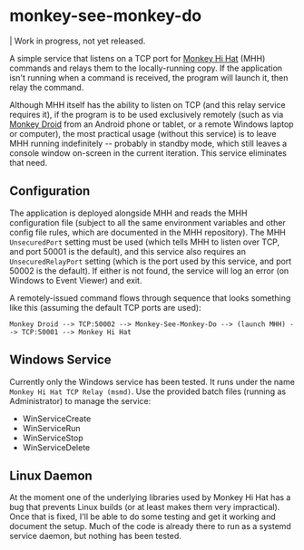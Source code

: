 # monkey-see-monkey-do

| Work in progress, not yet released.

A simple service that listens on a TCP port for [Monkey Hi Hat](https://github.com/MV10/monkey-hi-hat) (MHH) commands and relays them to the locally-running copy. If the application isn't running when a command is received, the program will launch it, then relay the command.

Although MHH itself has the ability to listen on TCP (and this relay service requires it), if the program is to be used exclusively remotely (such as via [Monkey Droid](https://github.com/MV10/monkey-droid) from an Android phone or tablet, or a remote Windows laptop or computer), the most practical usage (without this service) is to leave MHH running indefinitely -- probably in standby mode, which still leaves a console window on-screen in the current iteration. This service eliminates that need.

## Configuration
The application is deployed alongside MHH and reads the MHH configuration file (subject to all the same environment variables and other config file rules, which are documented in the MHH repository). The MHH `UnsecuredPort` setting must be used (which tells MHH to listen over TCP, and port 50001 is the default), and this service also requires an `UnsecuredRelayPort` setting (which is the port used by this service, and port 50002 is the default). If either is not found, the service will log an error (on Windows to Event Viewer) and exit.

A remotely-issued command flows through sequence that looks something like this (assuming the default TCP ports are used):

```
Monkey Droid --> TCP:50002 --> Monkey-See-Monkey-Do --> (launch MHH) --> TCP:50001 --> Monkey Hi Hat
```

## Windows Service
Currently only the Windows service has been tested. It runs under the name `Monkey Hi Hat TCP Relay (msmd)`. Use the provided batch files (running as Administrator) to manage the service:

* WinServiceCreate
* WinServiceRun
* WinServiceStop
* WinServiceDelete

## Linux Daemon
At the moment one of the underlying libraries used by Monkey Hi Hat has a bug that prevents Linux builds (or at least makes them very impractical). Once that is fixed, I'll be able to do some testing and get it working and document the setup. Much of the code is already there to run as a systemd service daemon, but nothing has been tested.
